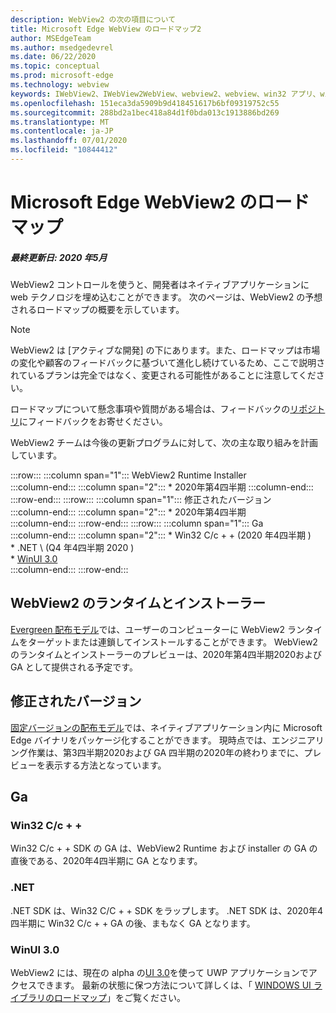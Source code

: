 ```yaml
---
description: WebView2 の次の項目について
title: Microsoft Edge WebView のロードマップ2
author: MSEdgeTeam
ms.author: msedgedevrel
ms.date: 06/22/2020
ms.topic: conceptual
ms.prod: microsoft-edge
ms.technology: webview
keywords: IWebView2、IWebView2WebView、webview2、webview、win32 アプリ、win32、edge、ICoreWebView2、ICoreWebView2Host、browser control、edge html
ms.openlocfilehash: 151eca3da5909b9d418451617b6bf09319752c55
ms.sourcegitcommit: 288bd2a1bec418a84d1f0bda013c1913886bd269
ms.translationtype: MT
ms.contentlocale: ja-JP
ms.lasthandoff: 07/01/2020
ms.locfileid: "10844412"
---
```

# Microsoft Edge WebView2 のロードマップ  

##### 最終更新日: 2020 年5月  

WebView2 コントロールを使うと、開発者はネイティブアプリケーションに web テクノロジを埋め込むことができます。  次のページは、WebView2 の予想されるロードマップの概要を示しています。  

> [!NOTE]
> WebView2 は [アクティブな開発] の下にあります。また、ロードマップは市場の変化や顧客のフィードバックに基づいて進化し続けているため、ここで説明されているプランは完全ではなく、変更される可能性があることに注意してください。  

ロードマップについて懸念事項や質問がある場合は、フィードバックの[リポジトリ][GithubMicrosoftedgeWebviewfeedbackMain]にフィードバックをお寄せください。  

WebView2 チームは今後の更新プログラムに対して、次の主な取り組みを計画しています。  

:::row:::
   :::column span="1":::
      WebView2 Runtime Installer  
   :::column-end:::
   :::column span="2":::
      *   2020年第4四半期
   :::column-end:::
:::row-end:::
:::row:::
   :::column span="1":::
      修正されたバージョン  
   :::column-end:::
   :::column span="2":::
      *   2020年第4四半期  
   :::column-end:::
:::row-end:::
:::row:::
   :::column span="1":::
      Ga  
   :::column-end:::
   :::column span="2":::
      *   Win32 C/c + + (2020 年4四半期 \)  
      *   .NET \ (Q4 年4四半期 2020 \)  
      *   [WinUI 3.0][GithubMicrosoftUiXamlRoadmap]  
   :::column-end:::
:::row-end:::  

## WebView2 のランタイムとインストーラー  

[Evergreen 配布モデル][ConceptDistributionEvergreenModel]では、ユーザーのコンピューターに WebView2 ランタイムをターゲットまたは連鎖してインストールすることができます。  WebView2 のランタイムとインストーラーのプレビューは、2020年第4四半期2020および GA として提供される予定です。  

## 修正されたバージョン  

[固定バージョンの配布モデル][ConceptsDistributionFixedVersionModel]では、ネイティブアプリケーション内に Microsoft Edge バイナリをパッケージ化することができます。  現時点では、エンジニアリング作業は、第3四半期2020および GA 四半期の2020年の終わりまでに、プレビューを表示する方法となっています。  

## Ga  

### Win32 C/c + +  

Win32 C/c + + SDK の GA は、WebView2 Runtime および installer の GA の直後である、2020年4四半期に GA となります。  

### .NET  

.NET SDK は、Win32 C/C + + SDK をラップします。  .NET SDK は、2020年4四半期に Win32 C/c + + GA の後、まもなく GA となります。  

### WinUI 3.0  

WebView2 には、現在の alpha の[UI 3.0][UwpToolkitsWinui3Index]を使って UWP アプリケーションでアクセスできます。  最新の状態に保つ方法について詳しくは、「 [WINDOWS UI ライブラリのロードマップ][GithubMicrosoftUiXamlRoadmap]」をご覧ください。  

<!-- links -->  

[ConceptDistributionEvergreenModel]: ./concepts/distribution.md#evergreen-distribution-mode "Evergreen 配布モデル-WebView2 を使用したアプリケーションの配布 |Microsoft ドキュメント"  
[ConceptsDistributionFixedVersionModel]: ./concepts/distribution.md#fixed-version-distribution-mode "WebView2 を使用したアプリケーションの配布モデルの固定バージョン |Microsoft ドキュメント"  

[UwpToolkitsWinui3Index]: /uwp/toolkits/winui3/index "Windows UI ライブラリ3.0 プレビュー 1 (2020 年5月) |Microsoft ドキュメント"  

[GithubMicrosoftedgeWebviewfeedbackMain]: https://github.com/MicrosoftEdge/WebViewFeedback "WebView フィードバック-MicrosoftEdge/WebViewFeedback |GitHub"  

[GithubMicrosoftUiXamlRoadmap]: https://github.com/microsoft/microsoft-ui-xaml/blob/master/docs/roadmap.md "Windows UI ライブラリのロードマップ-microsoft/microsoft-UI-xaml |GitHub"  
